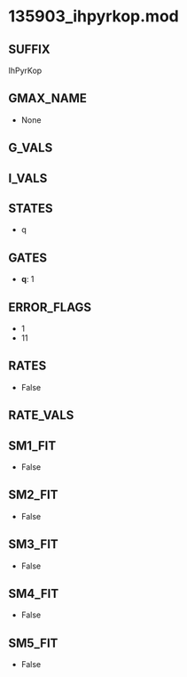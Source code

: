 # 135903_ihpyrkop.mod

## SUFFIX

IhPyrKop

## GMAX_NAME

- None

## G_VALS


## I_VALS


## STATES

- q

## GATES

- **q**: 1

## ERROR_FLAGS

- 1
- 11

## RATES

- False

## RATE_VALS


## SM1_FIT

- False

## SM2_FIT

- False

## SM3_FIT

- False

## SM4_FIT

- False

## SM5_FIT

- False

